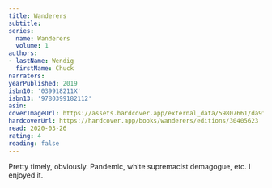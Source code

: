 ```yaml
---
title: Wanderers
subtitle:
series:
  name: Wanderers
  volume: 1
authors:
- lastName: Wendig
  firstName: Chuck
narrators:
yearPublished: 2019
isbn10: '039918211X'
isbn13: '9780399182112'
asin:
coverImageUrl: https://assets.hardcover.app/external_data/59807661/da9f45bee337e5ea0f9eb011d47f99c0375ef25e.jpeg
hardcoverUrl: https://hardcover.app/books/wanderers/editions/30405623
read: 2020-03-26
rating: 4
reading: false
---
```

Pretty timely, obviously. Pandemic, white supremacist demagogue, etc. I enjoyed it.
